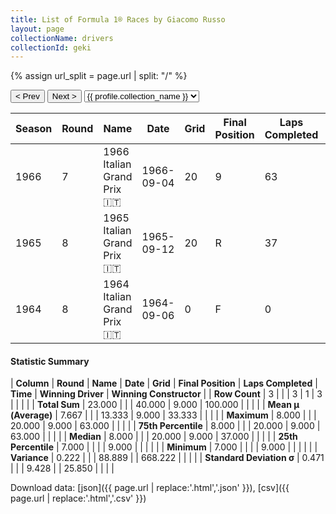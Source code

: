 ```yaml
---
title: List of Formula 1® Races by Giacomo Russo
layout: page
collectionName: drivers
collectionId: geki
---
```


{% assign url_split = page.url | split: "/" %}
<div id="collection-navigation">
<button onclick="selector.options[selector.selectedIndex-1].value && (window.location = selector.options[selector.selectedIndex-1].value);">&lt; Prev</button>
<button onclick="selector.options[selector.selectedIndex+1].value && (window.location = selector.options[selector.selectedIndex+1].value);">Next &gt;</button>
<select id="selector" onchange="this.options[this.selectedIndex].value && (window.location = this.options[this.selectedIndex].value);">
  {% for collectionId in site.data[page.collectionName].refs %}
    {% if collectionId == page.collectionId %}
      {% assign selected = "selected" %}
    {% else %}
      {% assign selected = "" %}
    {% endif %}
    {% assign profile = site.data[page.collectionName][collectionId].profile %}
    <option value="/f1/{{ page.collectionName }}/{{ collectionId }}/{{ url_split[4] }}" {{ selected }}>{{ profile.collection_name }}</option>
  {% endfor %}
</select>
</div>

| Season | Round | Name | Date | Grid | Final Position | Laps Completed | Time | Winning Driver | Winning Constructor |
|--|--|--|--|--|--|--|--|--|--|
| 1966 | 7 | 1966 Italian Grand Prix 🇮🇹 | 1966-09-04 | 20 | 9 | 63 |   | Ludovico Scarfiotti 🇮🇹 | Ferrari 🇮🇹 |
| 1965 | 8 | 1965 Italian Grand Prix 🇮🇹 | 1965-09-12 | 20 | R | 37 |   | Jackie Stewart 🇬🇧 | BRM 🇬🇧 |
| 1964 | 8 | 1964 Italian Grand Prix 🇮🇹 | 1964-09-06 | 0 | F | 0 |   | John Surtees 🇬🇧 | Ferrari 🇮🇹 |

#### Statistic Summary

| **Column** | **Round** | **Name** | **Date** | **Grid** | **Final Position** | **Laps Completed** | **Time** | **Winning Driver** | **Winning Constructor** |
| **Row Count** | 3 |  |  | 3 | 1 | 3 |  |  |  |
| **Total Sum** | 23.000 |  |  | 40.000 | 9.000 | 100.000 |  |  |  |
| **Mean μ (Average)** | 7.667 |  |  | 13.333 | 9.000 | 33.333 |  |  |  |
| **Maximum** | 8.000 |  |  | 20.000 | 9.000 | 63.000 |  |  |  |
| **75th Percentile** | 8.000 |  |  | 20.000 | 9.000 | 63.000 |  |  |  |
| **Median** | 8.000 |  |  | 20.000 | 9.000 | 37.000 |  |  |  |
| **25th Percentile** | 7.000 |  |  |  | 9.000 |  |  |  |  |
| **Minimum** | 7.000 |  |  |  | 9.000 |  |  |  |  |
| **Variance** | 0.222 |  |  | 88.889 |  | 668.222 |  |  |  |
| **Standard Deviation σ** | 0.471 |  |  | 9.428 |  | 25.850 |  |  |  |

Download data: [json]({{ page.url | replace:'.html','.json' }}), [csv]({{ page.url | replace:'.html','.csv' }})
